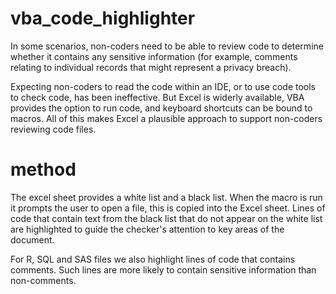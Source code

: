 # vba_code_highlighter

In some scenarios, non-coders need to be able to review code to determine whether it contains any sensitive information (for example, comments relating to individual records that might represent a privacy breach).

Expecting non-coders to read the code within an IDE, or to use code tools to check code, has been ineffective. But Excel is widerly available, VBA provides the option to run code, and keyboard shortcuts can be bound to macros. All of this makes Excel a plausible approach to support non-coders reviewing code files.

# method

The excel sheet provides a white list and a black list. When the macro is run it prompts the user to open a file, this is copied into the Excel sheet. Lines of code that contain text from the black list that do not appear on the white list are highlighted to guide the checker's attention to key areas of the document.

For R, SQL and SAS files we also highlight lines of code that contains comments. Such lines are more likely to contain sensitive information than non-comments.

